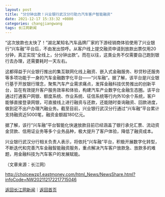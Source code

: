 ```yaml
---
layout: post
title: "分分钟出款！兴业银行武汉分行助力汽车客户智能融资"
date: 2021-12-17 15:33:32 +0800
categories: changjiangwang
tags: 长江网新闻
---
```

<p>“这次放款也太快了！”湖北某知名汽车品牌厂家的下游经销商体验使用了兴业银行“兴车融”平台后，不由发出惊呼。从客户线上提交融资申请到放款出票仅用20分钟，真正实现“全线上，分分钟出款”。而在以往，这类业务不仅需要自己跑到银行去办理，还需要耗时一天左右。</p>
 <p>这都得益于兴业银行推出的集互联网化线上融资、嵌入式金融服务、秒贷秒还服务等多项功能于一身的汽车金融数字化平台——“兴车融”。据了解，该平台是兴业银行基于开放银行理念，聚焦汽车产业需求痛点，发挥金融科技优势推出的创新平台，旨在有效提升客户服务效率和体验，构建汽车产业数字化金融生态圈。该平台通过打通客户网银、额度系统、作业系统、征信系统等行内外10余个系统，客户能够直接登录网银，可直接线上进行融资与还款，还能随时查询融资、回款进度，做到足不出户办理汽融业务。截至目前，兴业银行武汉分行通过“兴车融”平台累计支持融资近5000笔，融资金额超180亿元。</p>
 <p>据了解，该行“兴车融”平台智能化快速放款目前已经涵盖了银行承兑汇票、流动资金贷款、信用证业务等多个业务品种，极大提升了客户体验，降低了融资成本。</p>
 <p>兴业银行武汉分行相关负责人表示，将依托“兴车融”平台，积极开展数字化转型，不断迭代和完善汽车金融智能融资服务，重点解决汽车客户放款急、放款多的难题，用金融科技为汽车客户的发展赋能。</p><p class="em_media">（文章来源：长江网）</p>

<http://choicewzp1.eastmoney.com/html_News/NewsShare.html?infoCode=NW202112172217715046>

[返回长江网新闻](//finews.withounder.com/category/changjiangwang.html)｜[返回首页](//finews.withounder.com/)